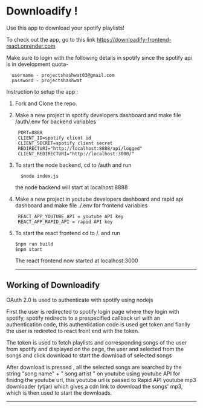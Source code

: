 # Downloadify !

Use this app to download your spotify playlists!

To check out the app, go to this link https://downloadify-frontend-react.onrender.com

Make sure to login with the following details in spotify since the spotify api is in development quota-

      username - projectshashwat03@gmail.com
      password - projectshashwat


Instruction to setup the app : 
1. Fork and Clone the repo.
2. Make a new project in spotify developers dashboard and make file /auth/.env for backend variables
   
        PORT=8888 
        CLIENT_ID=spotify client id 
        CLIENT_SECRET=spotify client secret 
        REDIRECTURI="http://localhost:8888/api/logged"
        CLIENT_REDIRECTURI="http://localhost:3000/"

4. To start the node backend, cd to /auth and run
         
         $node index.js 
   the node backend will start at localhost:8888 
         
6. Make a new project in youtube developers dashboard and rapid api dashboard and make file ./.env for frontend variables
         
        REACT_APP_YOUTUBE_API = youtube API key 
        REACT_APP_RAPID_API = rapid API key 
        
7. To start the react frontend cd to /. and run
   
       $npm run build 
       $npm start 
   The react frontend now started at localhost:3000

   ___

## Working of Downloadify

OAuth 2.0 is used to authenticate with spotify using nodejs

First the user is redirected to spotify login page where they login with spotify, spotify redirects to a prespecified callback url with an authentication code, this authentication code is used get token and fianlly the user is redireted to react front end with the token.

The token is used to fetch playlists and corresponding songs of the user from spotify and displayed on the page, the user and selected from the songs and click download to start the download of selected songs

After download is pressed , all the selected songs are searched by the string "song name" + " song artist " on youtube using youtube API for finidng the youtube url, this youtube url is passed to Rapid API youtube mp3 downloader (ytjar) which gives a cdn link to download the songs' mp3, which is then used to start the downloads.

___

   
   
